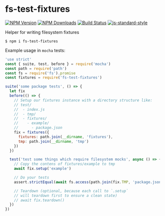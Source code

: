 # fs-test-fixtures

[![NPM Version](https://img.shields.io/npm/v/fs-test-fixtures.svg)](https://npmjs.org/package/fs-test-fixtures)
[![NPM Downloads](https://img.shields.io/npm/dm/fs-test-fixtures.svg)](https://npmjs.org/package/fs-test-fixtures)
[![Build Status](https://travis-ci.org/wesleytodd/fs-test-fixtures.svg?branch=master)](https://travis-ci.org/wesleytodd/fs-test-fixtures)
[![js-standard-style](https://img.shields.io/badge/code%20style-standard-brightgreen.svg)](https://github.com/standard/standard)

Helper for writing filesystem fixtures

```
$ npm i fs-test-fixtures
```

Example usage in `mocha` tests:

```javascript
'use strict'
const { suite, test, before } = require('mocha')
const path = require('path')
const fs = require('fs').promise
const fixtures = require('fs-test-fixtures')

suite('some package tests', () => {
  let fix
  before(() => {
    // Setup our fixtures instance with a directory structure like:
    // test/
    //  - index.js
    //  - tmp/
    //  - fixtures/
    //    - example/
    //      - package.json
    fix = fixtures({
      fixtures: path.join(__dirname, 'fixtures'),
      tmp: path.join(__dirname, 'tmp')
    })
  })

  test('test some things which require filesystem mocks', async () => {
    // Copy the contens of fixtures/example to tmp
    await fix.setup('example')

    // Do your tests
    assert.strictEqual(await fs.access(path.join(fix.TMP, 'package.json'), true)

    // Teardown (optional, because each call to `.setup`
    // will teardown first to ensure a clean state)
    // await fix.teardown()
  })
})

```
